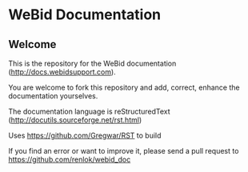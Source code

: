 # WeBid Documentation

## Welcome

This is the repository for the WeBid documentation (http://docs.webidsupport.com).

You are welcome to fork this repository and add, correct, enhance the
documentation yourselves.

The documentation language is reStructuredText (http://docutils.sourceforge.net/rst.html)

Uses https://github.com/Gregwar/RST to build


If you find an error or want to improve it, please send a pull request to https://github.com/renlok/webid_doc
